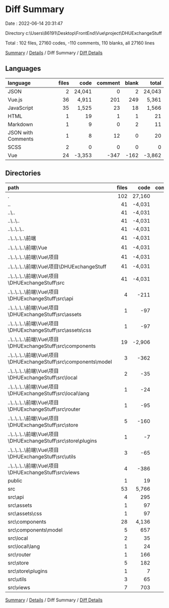 # Diff Summary

Date : 2022-06-14 20:31:47

Directory c:\\Users\\86191\\Desktop\\FrontEnd\\Vue\\project\\DHUExchangeStuff

Total : 102 files,  27160 codes, -110 comments, 110 blanks, all 27160 lines

[Summary](results.md) / [Details](details.md) / Diff Summary / [Diff Details](diff-details.md)

## Languages
| language | files | code | comment | blank | total |
| :--- | ---: | ---: | ---: | ---: | ---: |
| JSON | 2 | 24,041 | 0 | 2 | 24,043 |
| Vue.js | 36 | 4,911 | 201 | 249 | 5,361 |
| JavaScript | 35 | 1,525 | 23 | 18 | 1,566 |
| HTML | 1 | 19 | 1 | 1 | 21 |
| Markdown | 1 | 9 | 0 | 2 | 11 |
| JSON with Comments | 1 | 8 | 12 | 0 | 20 |
| SCSS | 2 | 0 | 0 | 0 | 0 |
| Vue | 24 | -3,353 | -347 | -162 | -3,862 |

## Directories
| path | files | code | comment | blank | total |
| :--- | ---: | ---: | ---: | ---: | ---: |
| . | 102 | 27,160 | -110 | 110 | 27,160 |
| .. | 41 | -4,031 | -476 | -220 | -4,727 |
| ..\\.. | 41 | -4,031 | -476 | -220 | -4,727 |
| ..\\..\\.. | 41 | -4,031 | -476 | -220 | -4,727 |
| ..\\..\\..\\.. | 41 | -4,031 | -476 | -220 | -4,727 |
| ..\\..\\..\\..\\前端 | 41 | -4,031 | -476 | -220 | -4,727 |
| ..\\..\\..\\..\\前端\\Vue | 41 | -4,031 | -476 | -220 | -4,727 |
| ..\\..\\..\\..\\前端\\Vue\\项目 | 41 | -4,031 | -476 | -220 | -4,727 |
| ..\\..\\..\\..\\前端\\Vue\\项目\\DHUExchangeStuff | 41 | -4,031 | -476 | -220 | -4,727 |
| ..\\..\\..\\..\\前端\\Vue\\项目\\DHUExchangeStuff\\src | 41 | -4,031 | -476 | -220 | -4,727 |
| ..\\..\\..\\..\\前端\\Vue\\项目\\DHUExchangeStuff\\src\\api | 4 | -211 | -70 | -17 | -298 |
| ..\\..\\..\\..\\前端\\Vue\\项目\\DHUExchangeStuff\\src\\assets | 1 | -97 | -2 | -10 | -109 |
| ..\\..\\..\\..\\前端\\Vue\\项目\\DHUExchangeStuff\\src\\assets\\css | 1 | -97 | -2 | -10 | -109 |
| ..\\..\\..\\..\\前端\\Vue\\项目\\DHUExchangeStuff\\src\\components | 19 | -2,906 | -305 | -128 | -3,339 |
| ..\\..\\..\\..\\前端\\Vue\\项目\\DHUExchangeStuff\\src\\components\\model | 3 | -362 | -195 | -21 | -578 |
| ..\\..\\..\\..\\前端\\Vue\\项目\\DHUExchangeStuff\\src\\local | 2 | -35 | -3 | -3 | -41 |
| ..\\..\\..\\..\\前端\\Vue\\项目\\DHUExchangeStuff\\src\\local\\lang | 1 | -24 | 0 | -1 | -25 |
| ..\\..\\..\\..\\前端\\Vue\\项目\\DHUExchangeStuff\\src\\router | 1 | -95 | -13 | -4 | -112 |
| ..\\..\\..\\..\\前端\\Vue\\项目\\DHUExchangeStuff\\src\\store | 5 | -160 | -20 | -8 | -188 |
| ..\\..\\..\\..\\前端\\Vue\\项目\\DHUExchangeStuff\\src\\store\\plugins | 1 | -7 | -3 | -1 | -11 |
| ..\\..\\..\\..\\前端\\Vue\\项目\\DHUExchangeStuff\\src\\utils | 3 | -65 | -8 | -8 | -81 |
| ..\\..\\..\\..\\前端\\Vue\\项目\\DHUExchangeStuff\\src\\views | 4 | -386 | -37 | -30 | -453 |
| public | 1 | 19 | 1 | 1 | 21 |
| src | 53 | 5,766 | 349 | 316 | 6,431 |
| src\\api | 4 | 295 | 88 | 26 | 409 |
| src\\assets | 1 | 97 | 2 | 10 | 109 |
| src\\assets\\css | 1 | 97 | 2 | 10 | 109 |
| src\\components | 28 | 4,136 | 159 | 193 | 4,488 |
| src\\components\\model | 5 | 657 | 35 | 34 | 726 |
| src\\local | 2 | 35 | 3 | 3 | 41 |
| src\\local\\lang | 1 | 24 | 0 | 1 | 25 |
| src\\router | 1 | 166 | 13 | 4 | 183 |
| src\\store | 5 | 182 | 21 | 8 | 211 |
| src\\store\\plugins | 1 | 7 | 3 | 1 | 11 |
| src\\utils | 3 | 65 | 8 | 8 | 81 |
| src\\views | 7 | 703 | 37 | 51 | 791 |

[Summary](results.md) / [Details](details.md) / Diff Summary / [Diff Details](diff-details.md)